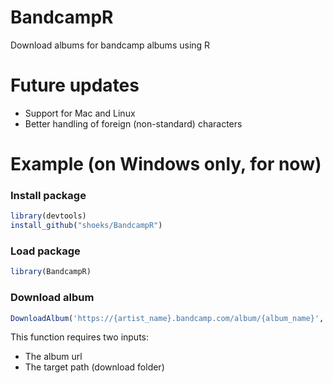 # BandcampR
Download albums for bandcamp albums using R

# Future updates
- Support for Mac and Linux
- Better handling of foreign (non-standard) characters

# Example (on Windows only, for now)

### Install package
```R
library(devtools)
install_github("shoeks/BandcampR")
```

### Load package
```R
library(BandcampR)
```

### Download album
```R
DownloadAlbum('https://{artist_name}.bandcamp.com/album/{album_name}','C:/Downloads')
```
This function requires two inputs: 
- The album url 
- The target path (download folder)
